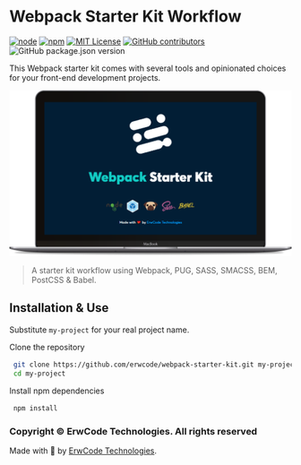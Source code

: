 # Webpack Starter Kit Workflow

[![node][node]][node-url]
[![npm][npm]][npm-url]
[![MIT License][mit-license-image]][mit-license-url]
[![GitHub contributors][contributors]][contributors-url]
![GitHub package.json version][version-url]


This Webpack starter kit comes with several tools and opinionated choices for your front-end development projects.

![FontCDN mockup](./src/images/mockup.png)

> A starter kit workflow using Webpack, PUG, SASS, SMACSS, BEM, PostCSS & Babel.

## Installation & Use

Substitute `my-project` for your real project name.

Clone the repository

```sh
 git clone https://github.com/erwcode/webpack-starter-kit.git my-project
 cd my-project
```

Install npm dependencies

```sh
 npm install
```

### Copyright © ErwCode Technologies. All rights reserved

Made with 💖 by [ErwCode Technologies](https://erwcode.com/).




[npm]: https://img.shields.io/npm/v/webpack.svg
[npm-url]: https://npmjs.com/package/webpack

[node]: https://img.shields.io/node/v/webpack.svg
[node-url]: https://nodejs.org

[mit-license-image]: https://img.shields.io/github/license/erwcode/webpack-starter-kit.svg
[mit-license-url]: https://github.com/erwcode/webpack-starter-kit/blob/master/LICENSE

[contributors]: https://img.shields.io/github/contributors/erwcode/webpack-starter-kit.svg?color=orange
[contributors-url]: https://github.com/erwcode/webpack-starter-kit/graphs/contributors

[version-url]: https://img.shields.io/github/package-json/v/erwcode/webpack-starter-kit.svg?color=red
